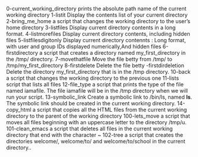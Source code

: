 0-current_working_directory prints the absolute path name of the current working directory
1-listit Display the contents list of your current directory
2-bring_me_home a script that changes the working directory to the user’s home directory
3-listfiles Display current directory contents in a long format.
4-listmorefiles Display current directory contents, including hidden files
5-listfilesdigitonly Display current directory contennts : Long format, with user and group IDs displayed numerically,And hidden files
6-firstdirectory  a script that creates a directory named my_first_directory in the /tmp/ directory.
7-movethatfile Move the file betty from /tmp/ to /tmp/my_first_directory
8-firstdelete Delete the file betty
	-firstdirdeletion Delete the directory my_first_directory that is in the /tmp directory.
10-back  a script that changes the working directory to the previous one
11-lists  script that lists all files
12-file_type a script that prints the type of the file named iamafile. The file iamafile will be in the /tmp directory when we will run your script.
13-symbolic_link Create a symbolic link to /bin/ls, named __ls__. The symbolic link should be created in the current working directory.
14-copy_html a script that copies all the HTML files from the current working directory to the parent of the working directory
100-lets_move a script that moves all files beginning with an uppercase letter to the directory /tmp/u.
101-clean_emacs  a script that deletes all files in the current working directory that end with the character ~
102-tree a script that creates the directories welcome/, welcome/to/ and welcome/to/school in the current directory..
